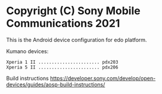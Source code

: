 Copyright (C) Sony Mobile Communications 2021
=============================================

This is the Android device configuration for edo platform.

Kumano devices:

    Xperia 1 II ....................... pdx203
    Xperia 5 II ....................... pdx206

Build instructions
https://developer.sony.com/develop/open-devices/guides/aosp-build-instructions/
